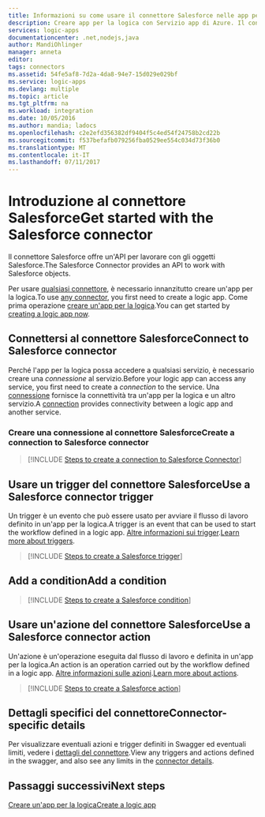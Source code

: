 ```yaml
---
title: Informazioni su come usare il connettore Salesforce nelle app per la logica | Microsoft Docs
description: Creare app per la logica con Servizio app di Azure. Il connettore Salesforce offre un'API per lavorare con gli oggetti Salesforce.
services: logic-apps
documentationcenter: .net,nodejs,java
author: MandiOhlinger
manager: anneta
editor: 
tags: connectors
ms.assetid: 54fe5af8-7d2a-4da8-94e7-15d029e029bf
ms.service: logic-apps
ms.devlang: multiple
ms.topic: article
ms.tgt_pltfrm: na
ms.workload: integration
ms.date: 10/05/2016
ms.author: mandia; ladocs
ms.openlocfilehash: c2e2efd356382df9404f5c4ed54f24758b2cd22b
ms.sourcegitcommit: f537befafb079256fba0529ee554c034d73f36b0
ms.translationtype: MT
ms.contentlocale: it-IT
ms.lasthandoff: 07/11/2017
---
```

# <a name="get-started-with-the-salesforce-connector"></a><span data-ttu-id="38d08-104">Introduzione al connettore Salesforce</span><span class="sxs-lookup"><span data-stu-id="38d08-104">Get started with the Salesforce connector</span></span>
<span data-ttu-id="38d08-105">Il connettore Salesforce offre un'API per lavorare con gli oggetti Salesforce.</span><span class="sxs-lookup"><span data-stu-id="38d08-105">The Salesforce Connector provides an API to work with Salesforce objects.</span></span>

<span data-ttu-id="38d08-106">Per usare [qualsiasi connettore](apis-list.md), è necessario innanzitutto creare un'app per la logica.</span><span class="sxs-lookup"><span data-stu-id="38d08-106">To use [any connector](apis-list.md), you first need to create a logic app.</span></span> <span data-ttu-id="38d08-107">Come prima operazione [creare un'app per la logica](../logic-apps/logic-apps-create-a-logic-app.md).</span><span class="sxs-lookup"><span data-stu-id="38d08-107">You can get started by [creating a logic app now](../logic-apps/logic-apps-create-a-logic-app.md).</span></span>

## <a name="connect-to-salesforce-connector"></a><span data-ttu-id="38d08-108">Connettersi al connettore Salesforce</span><span class="sxs-lookup"><span data-stu-id="38d08-108">Connect to Salesforce connector</span></span>
<span data-ttu-id="38d08-109">Perché l'app per la logica possa accedere a qualsiasi servizio, è necessario creare una *connessione* al servizio.</span><span class="sxs-lookup"><span data-stu-id="38d08-109">Before your logic app can access any service, you first need to create a *connection* to the service.</span></span> <span data-ttu-id="38d08-110">Una [connessione](connectors-overview.md) fornisce la connettività tra un'app per la logica e un altro servizio.</span><span class="sxs-lookup"><span data-stu-id="38d08-110">A [connection](connectors-overview.md) provides connectivity between a logic app and another service.</span></span>  

### <a name="create-a-connection-to-salesforce-connector"></a><span data-ttu-id="38d08-111">Creare una connessione al connettore Salesforce</span><span class="sxs-lookup"><span data-stu-id="38d08-111">Create a connection to Salesforce connector</span></span>
> [!INCLUDE [Steps to create a connection to Salesforce Connector](../../includes/connectors-create-api-salesforce.md)]
> 
> 

## <a name="use-a-salesforce-connector-trigger"></a><span data-ttu-id="38d08-112">Usare un trigger del connettore Salesforce</span><span class="sxs-lookup"><span data-stu-id="38d08-112">Use a Salesforce connector trigger</span></span>
<span data-ttu-id="38d08-113">Un trigger è un evento che può essere usato per avviare il flusso di lavoro definito in un'app per la logica.</span><span class="sxs-lookup"><span data-stu-id="38d08-113">A trigger is an event that can be used to start the workflow defined in a logic app.</span></span> <span data-ttu-id="38d08-114">[Altre informazioni sui trigger](../logic-apps/logic-apps-what-are-logic-apps.md#logic-app-concepts).</span><span class="sxs-lookup"><span data-stu-id="38d08-114">[Learn more about triggers](../logic-apps/logic-apps-what-are-logic-apps.md#logic-app-concepts).</span></span>

> [!INCLUDE [Steps to create a Salesforce trigger](../../includes/connectors-create-api-salesforce-trigger.md)]
> 
> 

## <a name="add-a-condition"></a><span data-ttu-id="38d08-115">Add a condition</span><span class="sxs-lookup"><span data-stu-id="38d08-115">Add a condition</span></span>
> [!INCLUDE [Steps to create a Salesforce condition](../../includes/connectors-create-api-salesforce-condition.md)]
> 
> 

## <a name="use-a-salesforce-connector-action"></a><span data-ttu-id="38d08-116">Usare un'azione del connettore Salesforce</span><span class="sxs-lookup"><span data-stu-id="38d08-116">Use a Salesforce connector action</span></span>
<span data-ttu-id="38d08-117">Un'azione è un'operazione eseguita dal flusso di lavoro e definita in un'app per la logica.</span><span class="sxs-lookup"><span data-stu-id="38d08-117">An action is an operation carried out by the workflow defined in a logic app.</span></span> <span data-ttu-id="38d08-118">[Altre informazioni sulle azioni](../logic-apps/logic-apps-what-are-logic-apps.md#logic-app-concepts).</span><span class="sxs-lookup"><span data-stu-id="38d08-118">[Learn more about actions](../logic-apps/logic-apps-what-are-logic-apps.md#logic-app-concepts).</span></span>

> [!INCLUDE [Steps to create a Salesforce action](../../includes/connectors-create-api-salesforce-action.md)]
> 
> 

## <a name="connector-specific-details"></a><span data-ttu-id="38d08-119">Dettagli specifici del connettore</span><span class="sxs-lookup"><span data-stu-id="38d08-119">Connector-specific details</span></span>

<span data-ttu-id="38d08-120">Per visualizzare eventuali azioni e trigger definiti in Swagger ed eventuali limiti, vedere i [dettagli del connettore](/connectors/salesforce/).</span><span class="sxs-lookup"><span data-stu-id="38d08-120">View any triggers and actions defined in the swagger, and also see any limits in the [connector details](/connectors/salesforce/).</span></span> 

## <a name="next-steps"></a><span data-ttu-id="38d08-121">Passaggi successivi</span><span class="sxs-lookup"><span data-stu-id="38d08-121">Next steps</span></span>
[<span data-ttu-id="38d08-122">Creare un'app per la logica</span><span class="sxs-lookup"><span data-stu-id="38d08-122">Create a logic app</span></span>](../logic-apps/logic-apps-create-a-logic-app.md)

